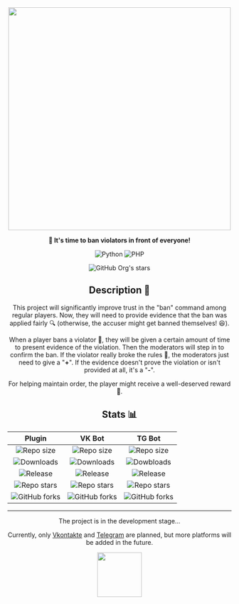 <div align="center">

<img width="500rem" src="https://i.ibb.co/NNkBHzY/56-20241013120825.png">

**🔪 It's time to ban violators in front of everyone!**

![Python](https://img.shields.io/badge/Python-_?style=for-the-badge&logo=python&logoColor=white&color=%234B8BBE)
![PHP](https://img.shields.io/badge/PHP-_?style=for-the-badge&logo=php&logoColor=white&color=%23484C89)

![GitHub Org's stars](https://img.shields.io/github/stars/banedetta?style=for-the-badge&color=gold)

## Description 📒
This project will significantly improve trust in the "ban" command among regular players. Now, they will need to provide evidence that the ban was applied fairly 🔍 (otherwise, the accuser might get banned themselves! 😆).

When a player bans a violator 🚫, they will be given a certain amount of time to present evidence of the violation. Then the moderators will step in to confirm the ban. If the violator really broke the rules 📜, the moderators just need to give a "**+**". If the evidence doesn't prove the violation or isn't provided at all, it's a "**-**".

For helping maintain order, the player might receive a well-deserved reward 🏅.

## Stats 📊
|Plugin|VK Bot|TG Bot|
|:-:|:-:|:-:|
|![Repo size](https://img.shields.io/github/repo-size/Banedetta/Banedetta-Plugin?style=for-the-badge&cacheSeconds=60)|![Repo size](https://img.shields.io/github/repo-size/Banedetta/Banedetta-VK-Bot?style=for-the-badge&cacheSeconds=60)|![Repo size](https://img.shields.io/github/repo-size/Banedetta/Banedetta-TG-Bot?style=for-the-badge&cacheSeconds=60)|
|![Downloads](https://img.shields.io/github/downloads/Banedetta/Banedetta-Plugin/total?style=for-the-badge&cacheSeconds=60)|![Downloads](https://img.shields.io/github/downloads/Banedetta/Banedetta-Plugin/total?style=for-the-badge&cacheSeconds=60)|![Dowbloads](https://img.shields.io/github/downloads/Banedetta/Banedetta-Plugin/total?style=for-the-badge&cacheSeconds=60)|
|![Release](https://img.shields.io/github/v/release/banedetta/banedetta-plugin?display_name=release&style=for-the-badge&cacheSeconds=60)|![Release](https://img.shields.io/github/v/release/banedetta/banedetta-vk-bot?display_name=release&style=for-the-badge&cacheSeconds=60)|![Release](https://img.shields.io/github/v/release/banedetta/banedetta-tg-bot?display_name=release&style=for-the-badge&cacheSeconds=60)|
|![Repo stars](https://img.shields.io/github/stars/banedetta/banedetta-plugin?style=for-the-badge&cacheSeconds=60)|![Repo stars](https://img.shields.io/github/stars/banedetta/banedetta-vk-bot?style=for-the-badge&cacheSeconds=60)|![Repo stars](https://img.shields.io/github/stars/banedetta/banedetta-tg-bot?style=for-the-badge&cacheSeconds=60)|
|![GitHub forks](https://img.shields.io/github/forks/banedetta/banedetta-plugin?style=for-the-badge&cacheSeconds=60)|![GitHub forks](https://img.shields.io/github/forks/banedetta/banedetta-vk-bot?style=for-the-badge&cacheSeconds=60)|![GitHub forks](https://img.shields.io/github/forks/banedetta/banedetta-tg-bot?style=for-the-badge&cacheSeconds=60)|

___

The project is in the development stage...

Currently, only [Vkontakte](https://en.wikipedia.org/wiki/VK_(service)) and [Telegram](https://en.wikipedia.org/wiki/Telegram_(software)) are planned, but more platforms will be added in the future.

<img width="100rem" src="https://i.ibb.co/fkrtFkb/Understood.webp">

</div>
